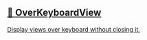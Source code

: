 ## [📄️<!-- --> <!-- -->OverKeyboardView](/react-native-keyboard-controller/pr-preview/pr-1149/docs/api/views/over-keyboard-view.md)

[Display views over keyboard without closing it.](/react-native-keyboard-controller/pr-preview/pr-1149/docs/api/views/over-keyboard-view.md)
